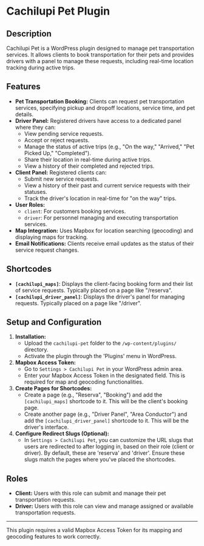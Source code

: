 # Cachilupi Pet Plugin

## Description

Cachilupi Pet is a WordPress plugin designed to manage pet transportation services. It allows clients to book transportation for their pets and provides drivers with a panel to manage these requests, including real-time location tracking during active trips.

## Features

*   **Pet Transportation Booking:** Clients can request pet transportation services, specifying pickup and dropoff locations, service time, and pet details.
*   **Driver Panel:** Registered drivers have access to a dedicated panel where they can:
    *   View pending service requests.
    *   Accept or reject requests.
    *   Manage the status of active trips (e.g., "On the way," "Arrived," "Pet Picked Up," "Completed").
    *   Share their location in real-time during active trips.
    *   View a history of their completed and rejected trips.
*   **Client Panel:** Registered clients can:
    *   Submit new service requests.
    *   View a history of their past and current service requests with their statuses.
    *   Track the driver's location in real-time for "on the way" trips.
*   **User Roles:**
    *   `client`: For customers booking services.
    *   `driver`: For personnel managing and executing transportation services.
*   **Map Integration:** Uses Mapbox for location searching (geocoding) and displaying maps for tracking.
*   **Email Notifications:** Clients receive email updates as the status of their service request changes.

## Shortcodes

*   **`[cachilupi_maps]`**: Displays the client-facing booking form and their list of service requests. Typically placed on a page like "/reserva".
*   **`[cachilupi_driver_panel]`**: Displays the driver's panel for managing requests. Typically placed on a page like "/driver".

## Setup and Configuration

1.  **Installation:**
    *   Upload the `cachilupi-pet` folder to the `/wp-content/plugins/` directory.
    *   Activate the plugin through the 'Plugins' menu in WordPress.
2.  **Mapbox Access Token:**
    *   Go to `Settings > Cachilupi Pet` in your WordPress admin area.
    *   Enter your Mapbox Access Token in the designated field. This is required for map and geocoding functionalities.
3.  **Create Pages for Shortcodes:**
    *   Create a page (e.g., "Reserva", "Booking") and add the `[cachilupi_maps]` shortcode to it. This will be the client's booking page.
    *   Create another page (e.g., "Driver Panel", "Area Conductor") and add the `[cachilupi_driver_panel]` shortcode to it. This will be the driver's interface.
4.  **Configure Redirect Slugs (Optional):**
    *   In `Settings > Cachilupi Pet`, you can customize the URL slugs that users are redirected to after logging in, based on their role (client or driver). By default, these are 'reserva' and 'driver'. Ensure these slugs match the pages where you've placed the shortcodes.

## Roles

*   **Client:** Users with this role can submit and manage their pet transportation requests.
*   **Driver:** Users with this role can view and manage assigned or available transportation requests.

---

This plugin requires a valid Mapbox Access Token for its mapping and geocoding features to work correctly.
